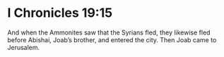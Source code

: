# I Chronicles 19:15

And when the Ammonites saw that the Syrians fled, they likewise fled before Abishai, Joab’s brother, and entered the city. Then Joab came to Jerusalem.
